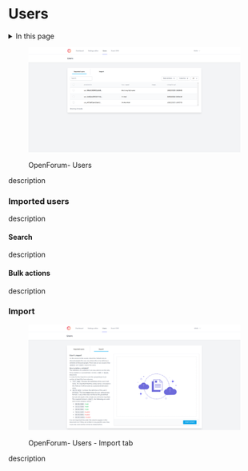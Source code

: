 # Users

<details>

<summary>In this page</summary>

Imported users

</details>

<figure><img src="../.gitbook/assets/image (2).png" alt=""><figcaption><p>OpenForum- Users</p></figcaption></figure>

description

### Imported users

description

#### Search

description

#### Bulk actions

description

### Import

<figure><img src="../.gitbook/assets/image (4).png" alt=""><figcaption><p>OpenForum- Users - Import tab</p></figcaption></figure>

description
